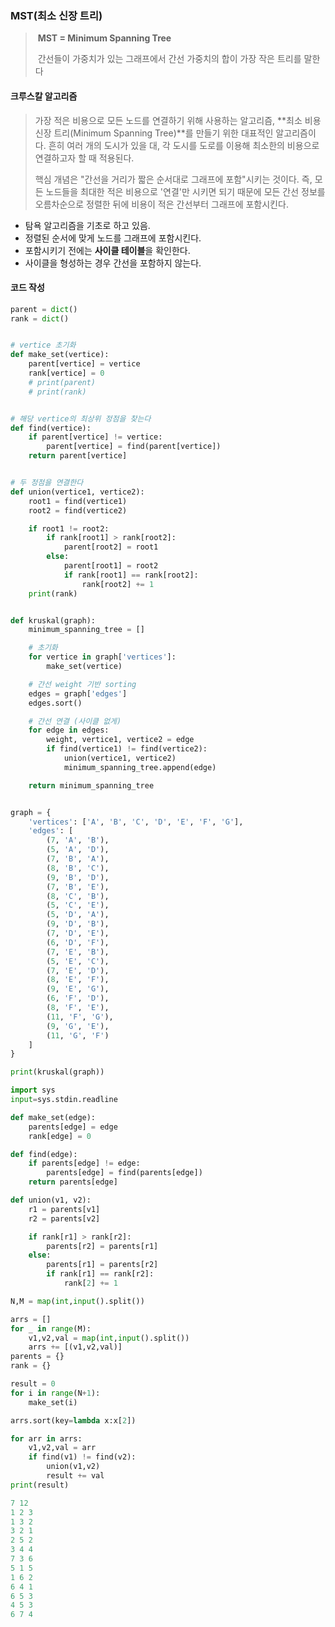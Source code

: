 ### MST(최소 신장 트리)

> ​	**MST = Minimum Spanning Tree**
>
> ​	간선들이 가중치가 있는 그래프에서 간선 가중치의 합이 가장 작은 트리를 말한다



#### 크루스칼 알고리즘

> 가장 적은 비용으로 모든 노드를 연결하기 위해 사용하는 알고리즘, **최소 비용 신장 트리(Minimum Spanning Tree)**를 만들기 위한 대표적인 알고리즘이다. 흔히 여러 개의 도시가 있을 대, 각 도시를 도로를 이용해 최소한의 비용으로 연결하고자 할 때 적용된다.
>
> 핵심 개념은 "간선을 거리가 짧은 순서대로 그래프에 포함"시키는 것이다. 즉, 모든 노드들을 최대한 적은 비용으로 '연결'만 시키면 되기 때문에 모든 간선 정보를 오름차순으로 정렬한 뒤에 비용이 적은 간선부터 그래프에 포함시킨다.

- 탐욕 알고리즘을 기초로 하고 있음.
- 정렬된 순서에 맞게 노드를 그래프에 포함시킨다.
- 포함시키기 전에는 **사이클 테이블**을 확인한다.
- 사이클을 형성하는 경우 간선을 포함하지 않는다.

#### 코드 작성

``` python
parent = dict()
rank = dict()


# vertice 초기화
def make_set(vertice):
    parent[vertice] = vertice
    rank[vertice] = 0
    # print(parent)
    # print(rank)


# 해당 vertice의 최상위 정점을 찾는다
def find(vertice):
    if parent[vertice] != vertice:
        parent[vertice] = find(parent[vertice])
    return parent[vertice]


# 두 정점을 연결한다
def union(vertice1, vertice2):
    root1 = find(vertice1)
    root2 = find(vertice2)

    if root1 != root2:
        if rank[root1] > rank[root2]:
            parent[root2] = root1
        else:
            parent[root1] = root2
            if rank[root1] == rank[root2]:
                rank[root2] += 1
    print(rank)


def kruskal(graph):
    minimum_spanning_tree = []

    # 초기화
    for vertice in graph['vertices']:
        make_set(vertice)

    # 간선 weight 기반 sorting
    edges = graph['edges']
    edges.sort()

    # 간선 연결 (사이클 없게)
    for edge in edges:
        weight, vertice1, vertice2 = edge
        if find(vertice1) != find(vertice2):
            union(vertice1, vertice2)
            minimum_spanning_tree.append(edge)

    return minimum_spanning_tree


graph = {
    'vertices': ['A', 'B', 'C', 'D', 'E', 'F', 'G'],
    'edges': [
        (7, 'A', 'B'),
        (5, 'A', 'D'),
        (7, 'B', 'A'),
        (8, 'B', 'C'),
        (9, 'B', 'D'),
        (7, 'B', 'E'),
        (8, 'C', 'B'),
        (5, 'C', 'E'),
        (5, 'D', 'A'),
        (9, 'D', 'B'),
        (7, 'D', 'E'),
        (6, 'D', 'F'),
        (7, 'E', 'B'),
        (5, 'E', 'C'),
        (7, 'E', 'D'),
        (8, 'E', 'F'),
        (9, 'E', 'G'),
        (6, 'F', 'D'),
        (8, 'F', 'E'),
        (11, 'F', 'G'),
        (9, 'G', 'E'),
        (11, 'G', 'F')
    ]
}

print(kruskal(graph))
```



``` python
import sys
input=sys.stdin.readline

def make_set(edge):
    parents[edge] = edge
    rank[edge] = 0

def find(edge):
    if parents[edge] != edge:
        parents[edge] = find(parents[edge])
    return parents[edge]

def union(v1, v2):
    r1 = parents[v1]
    r2 = parents[v2]

    if rank[r1] > rank[r2]:
        parents[r2] = parents[r1]
    else:
        parents[r1] = parents[r2]
        if rank[r1] == rank[r2]:
            rank[2] += 1

N,M = map(int,input().split())

arrs = []
for _ in range(M):
    v1,v2,val = map(int,input().split())
    arrs += [(v1,v2,val)]
parents = {}
rank = {}

result = 0
for i in range(N+1):
    make_set(i)

arrs.sort(key=lambda x:x[2])

for arr in arrs:
    v1,v2,val = arr
    if find(v1) != find(v2):
        union(v1,v2)
        result += val
print(result)

7 12
1 2 3
1 3 2
3 2 1
2 5 2
3 4 4
7 3 6
5 1 5
1 6 2
6 4 1
6 5 3
4 5 3
6 7 4
```



